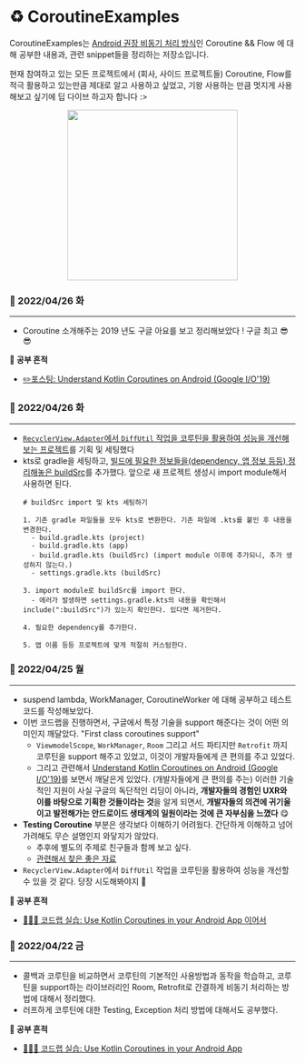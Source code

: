 # ♻️ CoroutineExamples
CoroutineExamples는 [Android 권장 비동기 처리 방식](https://developer.android.com/kotlin/coroutines?#features)인 Coroutine && Flow 에 대해 공부한 내용과, 관련 snippet들을 정리하는 저장소입니다.

현재 참여하고 있는 모든 프로젝트에서 (회사, 사이드 프로젝트들) Coroutine, Flow를 적극 활용하고 있는만큼 제대로 알고 사용하고 싶었고, 기왕 사용하는 만큼 멋지게 사용해보고 싶기에 딥 다이브 하고자 합니다 :> 
<p align="center">
  <img height="300" src="https://user-images.githubusercontent.com/59532818/164753787-b77c20d0-8b11-4cd3-a9c4-3336fb45802b.png">
</p>

### 🙂 2022/04/26 화
------
- Coroutine 소개해주는 2019 년도 구글 아요를 보고 정리해보았다 ! 구글 최고 😎😎

**📝 공부 흔적** 
- [✏️포스팅: Understand Kotlin Coroutines on Android (Google I/O'19)](https://velog.io/@sery270/NOTE-Understand-Kotlin-Coroutines-on-Android-Google-IO19)

### 🙂 2022/04/26 화
------
- [`RecyclerView.Adapter`에서 `DiffUtil` 작업을 코루틴을 활용하여 성능을 개선해보는 프로젝트](https://github.com/sery270/CoroutineExamples/tree/main/DiffUtilbyCoroutine)를 기획 및 세팅했다 
- kts로 gradle을 세팅하고, [빌드에 필요한 정보들을(dependency, 앱 정보 등등) 정리해놓은 buildSrc](https://github.com/sery270/CoroutineExamples/tree/main/buildSrc)를 추가했다. 앞으로 새 프로젝트 생성시 import module해서 사용하면 된다. 
    ```
    # buildSrc import 및 kts 세팅하기 
    
    1. 기존 gradle 파일들을 모두 kts로 변환한다. 기존 파일에 .kts를 붙인 후 내용을 변경한다. 
      - build.gradle.kts (project)
      - build.gradle.kts (app)
      - build.gradle.kts (buildSrc) (import module 이후에 추가되니, 추가 생성하지 않는다.) 
      - settings.gradle.kts (buildSrc)

    3. import module로 buildSrc를 import 한다. 
      - 에러가 발생하면 settings.gradle.kts의 내용을 확인해서 include(":buildSrc")가 있는지 확인한다. 있다면 제거한다. 
 
    4. 필요한 dependency를 추가한다. 

    5. 앱 이름 등등 프로젝트에 맞게 적절히 커스텀한다. 
    ```

### 🙂 2022/04/25 월
------
- suspend lambda, WorkManager, CoroutineWorker 에 대해 공부하고 테스트 코드를 작성해보았다. 
- 이번 코드랩을 진행하면서, 구글에서 특정 기술을 support 해준다는 것이 어떤 의미인지 깨달았다. "First class coroutines support"
  - `ViewmodelScope`, `WorkManager`, `Room` 그리고 서드 파티지만 `Retrofit` 까지 코루틴을 support 해주고 있었고, 이것이 개발자들에게 큰 편의를 주고 있었다. 
  - 그리고 관련해서 [Understand Kotlin Coroutines on Android (Google I/O'19)](https://www.youtube.com/watch?v=BOHK_w09pVA)를 보면서 깨달은게 있었다. (개발자들에게 큰 편의를 주는) 이러한 기술적인 지원이 사실 구글의 독단적인 리딩이 아니라, **개발자들의 경험인 UXR와 이를 바탕으로 기획한 것들이라는 것**을 알게 되면서, **개발자들의 의견에 귀기울이고 발전해가는 안드로이드 생태계의 일원이라는 것에 큰 자부심을 느꼈다** 😋
- **Testing Coroutine** 부분은 생각보다 이해하기 어려웠다. 간단하게 이해하고 넘어가려해도 무슨 설명인지 와닿지가 않았다. 
  - 추후에 별도의 주제로 친구들과 함께 보고 싶다. 
  - [관련해서 찾은 좋은 자료](https://tourspace.tistory.com/266)
- `RecyclerView.Adapter`에서 `DiffUtil` 작업을 코루틴을 활용하여 성능을 개선할 수 있을 것 같다. 당장 시도해봐야지 💪

**📝 공부 흔적**
- [👩🏻‍🏫 코드랩 실습: Use Kotlin Coroutines in your Android App 이어서](https://github.com/sery270/kotlin-coroutines#suspend-lambda-higher-order-functions)


### 🙂 2022/04/22 금
------
- 콜백과 코루틴을 비교하면서 코루틴의 기본적인 사용방법과 동작을 학습하고, 코루틴을 support하는 라이브러리인 Room, Retrofit로 간결하게 비동기 처리하는 방법에 대해서 정리했다. 
- 러프하게 코루틴에 대한 Testing, Exception 처리 방법에 대해서도 공부했다. 

**📝 공부 흔적**
- [👩🏻‍🏫 코드랩 실습: Use Kotlin Coroutines in your Android App](https://github.com/sery270/kotlin-coroutines)
